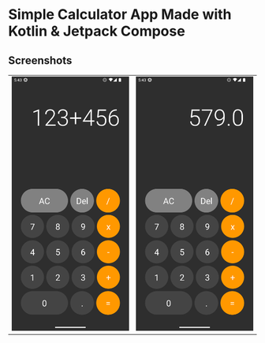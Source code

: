# Simple Calculator App Made with Kotlin & Jetpack Compose

## Screenshots

|                                                                                                    |                                                                                                      |
|----------------------------------------------------------------------------------------------------|------------------------------------------------------------------------------------------------------|
| ![](https://github.com/emirhankolver/ComposeCalculatorExample/blob/master/assets/img.png?raw=true) | ![](https://github.com/emirhankolver/ComposeCalculatorExample/blob/master/assets/img_1.png?raw=true) |
